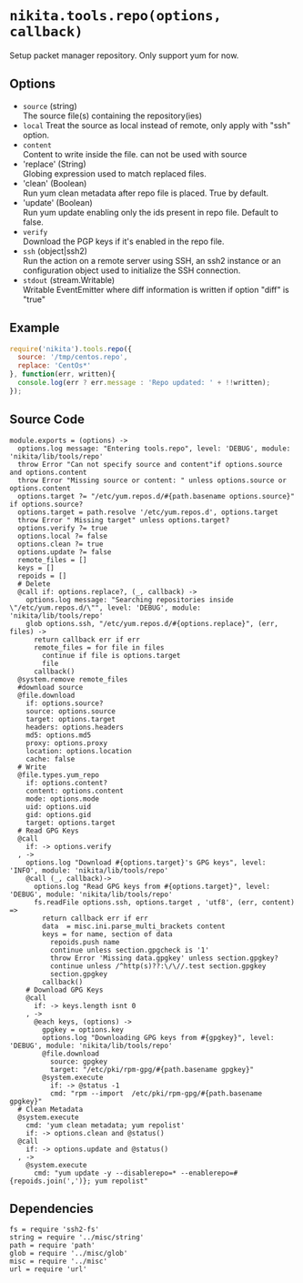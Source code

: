 
# `nikita.tools.repo(options, callback)`

Setup packet manager repository. Only support yum for now.

## Options

* `source` (string)   
  The source file(s) containing the repository(ies)   
* `local`
  Treat the source as local instead of remote, only apply with "ssh"
  option.
* `content`   
  Content to write inside the file. can not be used with source
* 'replace' (String)   
  Globing expression used to match replaced files.
* 'clean' (Boolean)   
    Run yum clean metadata after repo file is placed. True by default.
* 'update' (Boolean)   
  Run yum update enabling only the ids present in repo file. Default to false.
* `verify`   
  Download the PGP keys if it's enabled in the repo file.
* `ssh` (object|ssh2)   
  Run the action on a remote server using SSH, an ssh2 instance or an
  configuration object used to initialize the SSH connection.
* `stdout` (stream.Writable)   
  Writable EventEmitter where diff information is written if option "diff" is
  "true"

## Example

```js
require('nikita').tools.repo({
  source: '/tmp/centos.repo',
  replace: 'CentOs*'
}, function(err, written){
  console.log(err ? err.message : 'Repo updated: ' + !!written);
});
```

## Source Code

    module.exports = (options) ->
      options.log message: "Entering tools.repo", level: 'DEBUG', module: 'nikita/lib/tools/repo'
      throw Error "Can not specify source and content"if options.source and options.content
      throw Error "Missing source or content: " unless options.source or options.content
      options.target ?= "/etc/yum.repos.d/#{path.basename options.source}" if options.source?
      options.target = path.resolve '/etc/yum.repos.d', options.target
      throw Error " Missing target" unless options.target?
      options.verify ?= true
      options.local ?= false
      options.clean ?= true
      options.update ?= false
      remote_files = []
      keys = []
      repoids = []
      # Delete
      @call if: options.replace?, (_, callback) ->
        options.log message: "Searching repositories inside \"/etc/yum.repos.d/\"", level: 'DEBUG', module: 'nikita/lib/tools/repo'
        glob options.ssh, "/etc/yum.repos.d/#{options.replace}", (err, files) ->
          return callback err if err
          remote_files = for file in files
            continue if file is options.target
            file
          callback()
      @system.remove remote_files
      #download source
      @file.download
        if: options.source?
        source: options.source
        target: options.target
        headers: options.headers
        md5: options.md5
        proxy: options.proxy
        location: options.location
        cache: false
      # Write
      @file.types.yum_repo
        if: options.content?
        content: options.content
        mode: options.mode
        uid: options.uid
        gid: options.gid
        target: options.target
      # Read GPG Keys
      @call 
        if: -> options.verify
      , ->
        options.log "Download #{options.target}'s GPG keys", level: 'INFO', module: 'nikita/lib/tools/repo'
        @call (_, callback)->
          options.log "Read GPG keys from #{options.target}", level: 'DEBUG', module: 'nikita/lib/tools/repo'
          fs.readFile options.ssh, options.target , 'utf8', (err, content) =>
            return callback err if err
            data  = misc.ini.parse_multi_brackets content
            keys = for name, section of data
              repoids.push name
              continue unless section.gpgcheck is '1'
              throw Error 'Missing data.gpgkey' unless section.gpgkey?
              continue unless /^http(s)??:\/\//.test section.gpgkey
              section.gpgkey
            callback()
        # Download GPG Keys
        @call
          if: -> keys.length isnt 0
        , ->
          @each keys, (options) ->
            gpgkey = options.key
            options.log "Downloading GPG keys from #{gpgkey}", level: 'DEBUG', module: 'nikita/lib/tools/repo'
            @file.download
              source: gpgkey
              target: "/etc/pki/rpm-gpg/#{path.basename gpgkey}"
            @system.execute
              if: -> @status -1
              cmd: "rpm --import  /etc/pki/rpm-gpg/#{path.basename gpgkey}"
      # Clean Metadata
      @system.execute
        cmd: 'yum clean metadata; yum repolist'
        if: -> options.clean and @status()
      @call
        if: -> options.update and @status()
      , ->
        @system.execute
          cmd: "yum update -y --disablerepo=* --enablerepo=#{repoids.join(',')}; yum repolist"

## Dependencies

    fs = require 'ssh2-fs'
    string = require '../misc/string'
    path = require 'path'
    glob = require '../misc/glob'
    misc = require '../misc'
    url = require 'url'
